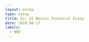 ```yaml
---
layout: essay
type: essay
title: E1: UI Basics Technical Essay
date: 2020-08-27
labels:
  - WOD
---
```


